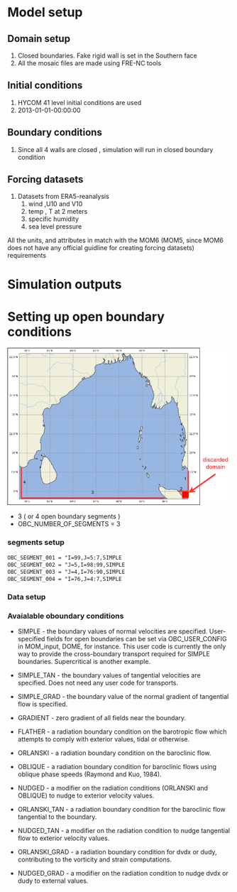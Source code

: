 # Model setup 

## Domain setup 

1. Closed boundaries. Fake rigid wall is set in the Southern face
2. All the mosaic files are made using FRE-NC tools

## Initial conditions 

1. HYCOM 41 level initial conditions are used 
2. 2013-01-01-00:00:00

## Boundary conditions 

1. Since all 4 walls are closed ,  simulation will run in closed boundary condition

## Forcing datasets

1. Datasets from ERA5-reanalysis
   1. wind ,U10 and V10
   2. temp , T at 2 meters
   3. specific humidity 
   4. sea level pressure

All the units, and attributes in match with the MOM6 (MOM5, since MOM6 does not have any official guidline for creating forcing datasets) requirements


# Simulation outputs



# Setting up open boundary conditions 

![](Untitled%20Diagram.drawio.png)


- 3 ( or 4 open boundary segments )
- OBC_NUMBER_OF_SEGMENTS = 3
  
### segments setup

```
OBC_SEGMENT_001 = "I=99,J=5:7,SIMPLE
OBC_SEGMENT_002 = "J=5,I=98:99,SIMPLE
OBC_SEGMENT_003 = "J=4,I=76:90,SIMPLE
OBC_SEGMENT_004 = "I=76,J=4:7,SIMPLE

```
### Data setup


### Avaialable oboundary conditions

- SIMPLE - the boundary values of normal velocities are specified. User-specified fields for open boundaries can be set via OBC_USER_CONFIG in MOM_input, DOME, for instance. This user code is currently the only way to provide the cross-boundary transport required for SIMPLE boundaries. Supercritical is another example.

- SIMPLE_TAN - the boundary values of tangential velocities are specified. Does not need any user code for transports.

- SIMPLE_GRAD - the boundary value of the normal gradient of tangential flow is specified.

- GRADIENT - zero gradient of all fields near the boundary.

- FLATHER - a radiation boundary condition on the barotropic flow which attempts to comply with exterior values, tidal or otherwise.

- ORLANSKI - a radiation boundary condition on the baroclinic flow.

- OBLIQUE - a radiation boundary condition for baroclinic flows using oblique phase speeds (Raymond and Kuo, 1984).

- NUDGED - a modifier on the radiation conditions (ORLANSKI and OBLIQUE) to nudge to exterior velocity values.


- ORLANSKI_TAN - a radiation boundary condition for the baroclinic flow tangential to the boundary.

- NUDGED_TAN - a modifier on the radiation condition to nudge tangential flow to exterior velocity values.

- ORLANSKI_GRAD - a radiation boundary condition for dvdx or dudy, contributing to the vorticity and strain computations.

- NUDGED_GRAD - a modifier on the radiation condition to nudge dvdx or dudy to external values.

